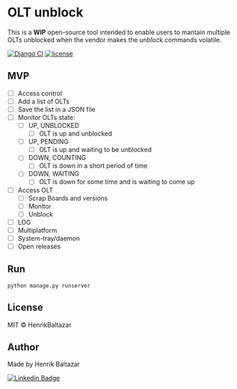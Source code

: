 # OLT unblock
This is a **WIP** open-source tool intended to enable users to mantain multiple OLTs unblocked when the vendor makes the unblock commands volatile.

[![Django CI](https://github.com/HenrikBaltazar/OLTunblock/actions/workflows/django.yml/badge.svg)](https://github.com/HenrikBaltazar/OLTunblock/actions/workflows/django.yml) [![license](https://img.shields.io/github/license/HenrikBaltazar/OLTunblock.svg)]()  

## MVP
- [ ] Access control
- [ ] Add a list of OLTs
- [ ] Save the list in a JSON file
- [ ] Monitor OLTs state:
  - [ ] UP, UNBLOCKED
    - [ ] OLT is up and unblocked
  - [ ] UP, PENDING
    - [ ] OLT is up and waiting to be unblocked
  - [ ] DOWN, COUNTING
    - [ ] OLT is down in a short period of time
  - [ ] DOWN, WAITING
    - [ ] OLT is down for some time and is waiting to come up
- [ ] Access OLT
  - [ ] Scrap Boards and versions
  - [ ] Monitor
  - [ ] Unblock
- [ ] LOG
- [ ] Multiplatform
- [ ] System-tray/daemon
- [ ] Open releases 

## Run
```python manage.py runserver```

## License
MIT © HenrikBaltazar

## Author
Made by Henrik Baltazar

[![Linkedin Badge](https://img.shields.io/badge/-Henrik-blue?style=flat-square&logo=Linkedin&logoColor=white&link=https://www.linkedin.com/in/henrik-baltazar-163923127/)](https://www.linkedin.com/in/henrik-baltazar-163923127/) 